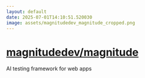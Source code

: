 ```yaml
---
layout: default
date: 2025-07-01T14:10:51.520030
image: assets/magnitudedev_magnitude_cropped.png
---
```


# [magnitudedev/magnitude](https://github.com/magnitudedev/magnitude)

AI testing framework for web apps
